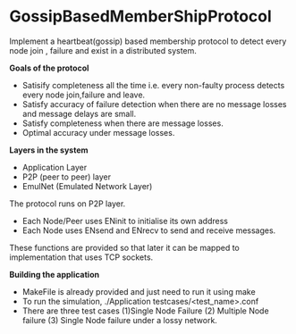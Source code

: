 # GossipBasedMemberShipProtocol
Implement a heartbeat(gossip) based membership protocol to detect every node join , failure and exist in a distributed system.

**Goals of the protocol**
* Satisify completeness all the time i.e. every non-faulty process detects every node join,failure and leave.
* Satisfy accuracy of failure detection when there are no message losses and message delays are small.
* Satisfy completeness when there are message losses.
* Optimal accuracy under message losses.

**Layers in the system**
* Application Layer 
* P2P (peer to peer) layer
* EmulNet (Emulated Network Layer)

The protocol runs on P2P layer.
* Each Node/Peer uses ENinit to initialise its own address
* Each Node uses ENsend and ENrecv to send and receive messages.

These functions are provided so that later it can be mapped to implementation that uses TCP sockets.


**Building the application**

* MakeFile is already provided and just need to run it using make
* To run the simulation, ./Application testcases/<test_name>.conf
* There are three test cases (1)Single Node Failure (2) Multiple Node failure (3) Single Node failure under a lossy network.

